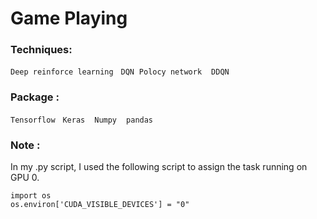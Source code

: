 # Game Playing
### Techniques:
`Deep reinforce learning` &nbsp; `DQN` &nbsp;`Polocy network`  &nbsp;` DDQN` &nbsp;
### Package : 
`Tensorflow` &nbsp; `Keras` &nbsp;` Numpy`  &nbsp;` pandas` &nbsp;

### Note :
In my .py script, I used the following script to assign the task running on GPU 0.<br>

```
import os
os.environ['CUDA_VISIBLE_DEVICES'] = "0"
```
